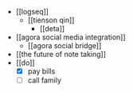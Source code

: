- [[logseq]]
	- [[tienson qin]]
		- [[deta]]
- [[agora social media integration]]
	- [[agora social bridge]]
- [[the future of note taking]]
- [[do]]
	- [x] pay bills
	- [ ] call family